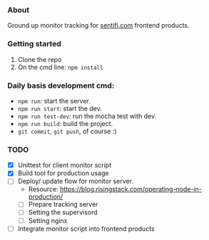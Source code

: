### About
Ground up monitor tracking for [sentifi.com](http://sentifi.com) frontend products.

### Getting started

1. Clone the repo
2. On the cmd line: `npm install`

### Daily basis development cmd:

* `npm run`: start the server.
* `npm run start`: start the dev.
* `npm run test-dev`: run the mocha test with dev.
* `npm run build`: build the project.
* `git commit`, `git push`, of course :)



### TODO

* [x] Unittest for client monitor script
* [x] Build tool for production usage
* [ ] Deploy/ update flow for monitor server.
  * Resource: https://blog.risingstack.com/operating-node-in-production/
  * [ ] Prepare tracking server
  * [ ] Setting the supervisord
  * [ ] Setting nginx
* [ ] Integrate monitor script into frontend products
